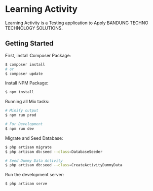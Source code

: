 # Learning Activity

Learning Activity is a Testing application to Apply BANDUNG TECHNO TECHNOLOGY SOLUTIONS.

## Getting Started

First, install Composer Package:

```bash
$ composer install
# or
$ composer update
```

Install NPM Package:

```bash
$ npm install

```

Running all Mix tasks:

```bash
# Minify output
$ npm run prod

# For Development
$ npm run dev
```

Migrate and Seed Database:

```bash
$ php artisan migrate
$ php artisan db:seed --class=DatabaseSeeder

# Seed Dummy Data Activity
$ php artisan db:seed --class=CreateActivityDummyData
```

Run the development server:

```bash
$ php artisan serve
```
